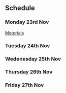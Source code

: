 ## Schedule


### Monday 23rd Nov

[Materials](lessons/day1.md)

### Tuesday 24th Nov


### Wedenesday 25th Nov

### Thursday 26th Nov

### Friday 27th Nov
